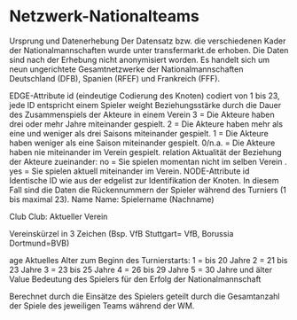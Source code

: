 # Netzwerk-Nationalteams
Ursprung und Datenerhebung
Der Datensatz bzw. die verschiedenen Kader der Nationalmannschaften wurde unter transfermarkt.de erhoben. Die Daten sind nach der Erhebung nicht anonymisiert worden. 
Es handelt sich um neun ungerichtete Gesamtnetzwerke der Nationalmannschaften Deutschland (DFB), Spanien (RFEF) und Frankreich (FFF).

EDGE-Attribute
id
(eindeutige Codierung des Knoten)
codiert von 1 bis 23, jede ID entspricht einem Spieler
weight
Beziehungsstärke durch die Dauer des Zusammenspiels der Akteure in einem Verein
3 = Die Akteure haben drei oder mehr Jahre miteinander gespielt.
2 = Die Akteure haben mehr als eine und weniger als drei Saisons miteinander gespielt.
1 = Die Akteure haben weniger als eine Saison miteinander gespielt.
0/n.a. =  Die Akteure haben nie miteinander im Verein gespielt.
relation Aktualität der Beziehung der Akteure zueinander:
no = Sie spielen momentan nicht im selben Verein .
yes =  Sie spielen aktuell miteinander im Verein.
NODE-Attribute
id
Identische ID wie aus der edgelist zur Identifikation der Knoten. In diesem Fall sind die Daten die Rückennummern der Spieler während des Turniers (1 bis maximal 23). 
Name
Name: Spielername (Nachname)

Club
Club: Aktueller Verein 

Vereinskürzel in 3 Zeichen (Bsp. VfB Stuttgart= VfB, Borussia Dortmund=BVB)


age
Aktuelles Alter zum Beginn des Turnierstarts:
1 = bis 20 Jahre
2 = 21 bis 23 Jahre
3 = 23 bis 25 Jahre
4 = 26 bis 29 Jahre
5 = 30 Jahre und älter
Value
Bedeutung des Spielers für den Erfolg der Nationalmannschaft 

Berechnet durch die Einsätze des Spielers geteilt durch die Gesamtanzahl der Spiele des jeweiligen Teams während der WM. 
